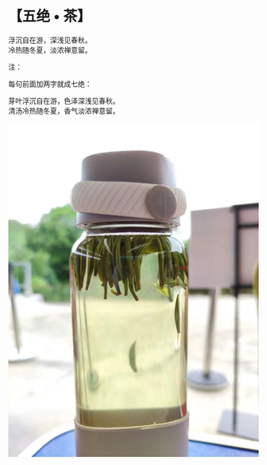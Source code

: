 # 【五绝 • 茶】

浮沉自在游，深浅见春秋。  
冷热随冬夏，淡浓禅意留。

注：

每句前面加两字就成七绝：

芽叶浮沉自在游，色泽深浅见春秋。  
清汤冷热随冬夏，香气淡浓禅意留。

![](02.jpg)

